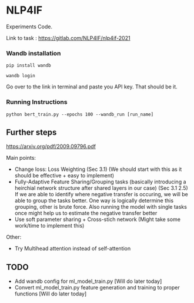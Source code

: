 # NLP4IF

Experiments Code.

Link to task : https://gitlab.com/NLP4IF/nlp4if-2021

### Wandb installation

```
pip install wandb

wandb login
```

Go over to the link in terminal and paste you API key. That should be it.

### Running Instructions

```
python bert_train.py --epochs 100 --wandb_run [run_name]
```

## Further steps
https://arxiv.org/pdf/2009.09796.pdf

Main points:
- Change loss: Loss Weighting (Sec 3.1) (We should start with this as it should be effective + easy to implement)
- Fully-Adaptive Feature Sharing/Grouping tasks (basically introducing a heirchial network structure after shared layers in our case) (Sec 3.1 2.5)
If we are able to identify where negative transfer is occuring, we will be able to group the tasks better. One way is logically determine this grouping, other is brute force. Also running the model with single tasks once might help us to estimate the negative transfer better
- Use soft parameter sharing + Cross-stich network (Might take some work/time to implement this)

Other:
- Try Multihead attention instead of self-attention

## TODO
- Add wandb config for ml_model_train.py [Will do later today]
- Convert ml_model_train.py feature generation and training to proper functions [Will do later today]
